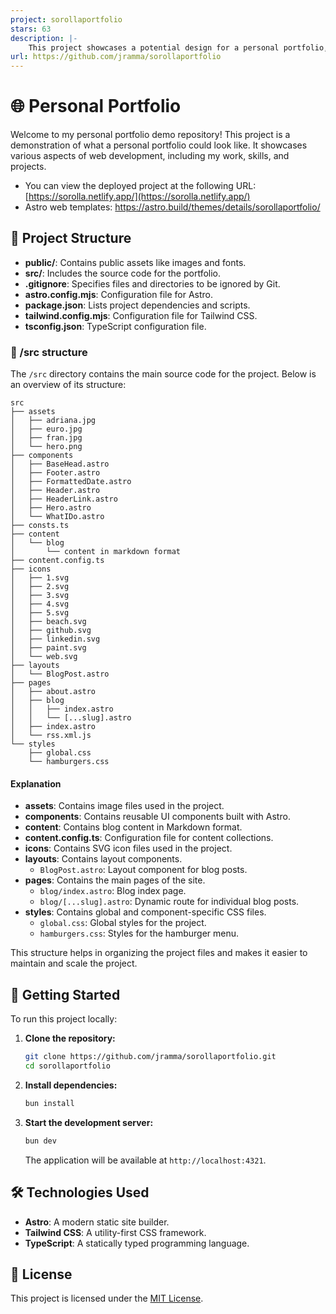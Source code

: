 ```yaml
---
project: sorollaportfolio
stars: 63
description: |-
    This project showcases a potential design for a personal portfolio, featuring block sections with markdown entries.
url: https://github.com/jramma/sorollaportfolio
---
```


# 🌐 Personal Portfolio

Welcome to my personal portfolio demo repository! This project is a demonstration of what a personal portfolio could look like. It showcases various aspects of web development, including my work, skills, and projects.

- You can view the deployed project at the following URL: [https://sorolla.netlify.app/](https://sorolla.netlify.app/)
- Astro web templates: https://astro.build/themes/details/sorollaportfolio/

## 📂 Project Structure

- **public/**: Contains public assets like images and fonts.
- **src/**: Includes the source code for the portfolio.
- **.gitignore**: Specifies files and directories to be ignored by Git.
- **astro.config.mjs**: Configuration file for Astro.
- **package.json**: Lists project dependencies and scripts.
- **tailwind.config.mjs**: Configuration file for Tailwind CSS.
- **tsconfig.json**: TypeScript configuration file.


### 🧭 /src structure

The `/src` directory contains the main source code for the project. Below is an overview of its structure:

```
src
├── assets
│   ├── adriana.jpg
│   ├── euro.jpg
│   ├── fran.jpg
│   └── hero.png
├── components
│   ├── BaseHead.astro
│   ├── Footer.astro
│   ├── FormattedDate.astro
│   ├── Header.astro
│   ├── HeaderLink.astro
│   ├── Hero.astro
│   └── WhatIDo.astro
├── consts.ts
├── content
│   └── blog
│       └── content in markdown format
├── content.config.ts
├── icons
│   ├── 1.svg
│   ├── 2.svg
│   ├── 3.svg
│   ├── 4.svg
│   ├── 5.svg
│   ├── beach.svg
│   ├── github.svg
│   ├── linkedin.svg
│   ├── paint.svg
│   └── web.svg
├── layouts
│   └── BlogPost.astro
├── pages
│   ├── about.astro
│   ├── blog
│   │   ├── index.astro
│   │   └── [...slug].astro
│   ├── index.astro
│   └── rss.xml.js
└── styles
    ├── global.css
    └── hamburgers.css
```

#### Explanation

- **assets**: Contains image files used in the project.
- **components**: Contains reusable UI components built with Astro.
- **content**: Contains blog content in Markdown format.
- **content.config.ts**: Configuration file for content collections.
- **icons**: Contains SVG icon files used in the project.
- **layouts**: Contains layout components.
  - `BlogPost.astro`: Layout component for blog posts.
- **pages**: Contains the main pages of the site.
  - `blog/index.astro`: Blog index page.
  - `blog/[...slug].astro`: Dynamic route for individual blog posts.
- **styles**: Contains global and component-specific CSS files.
  - `global.css`: Global styles for the project.
  - `hamburgers.css`: Styles for the hamburger menu.

This structure helps in organizing the project files and makes it easier to maintain and scale the project.


## 🚀 Getting Started

To run this project locally:

1. **Clone the repository:**

   ```bash
   git clone https://github.com/jramma/sorollaportfolio.git
   cd sorollaportfolio
   ```

2. **Install dependencies:**

   ```bash
   bun install
   ```

3. **Start the development server:**

   ```bash
   bun dev
   ```

   The application will be available at `http://localhost:4321`.

## 🛠️ Technologies Used

- **Astro**: A modern static site builder.
- **Tailwind CSS**: A utility-first CSS framework.
- **TypeScript**: A statically typed programming language.

## 📄 License

This project is licensed under the [MIT License](LICENSE).

